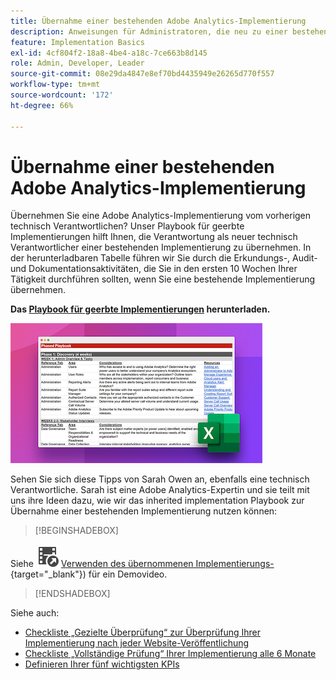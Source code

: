 ```yaml
---
title: Übernahme einer bestehenden Adobe Analytics-Implementierung
description: Anweisungen für Administratoren, die neu zu einer bestehenden Adobe Analytics-Implementierung hinzugekommen sind.
feature: Implementation Basics
exl-id: 4cf804f2-18a8-4be4-a18c-7ce663b8d145
role: Admin, Developer, Leader
source-git-commit: 08e29da4847e8ef70bd4435949e26265d770f557
workflow-type: tm+mt
source-wordcount: '172'
ht-degree: 66%

---
```


# Übernahme einer bestehenden Adobe Analytics-Implementierung

Übernehmen Sie eine Adobe Analytics-Implementierung vom vorherigen technisch Verantwortlichen? Unser Playbook für geerbte Implementierungen hilft Ihnen, die Verantwortung als neuer technisch Verantwortlicher einer bestehenden Implementierung zu übernehmen. In der herunterladbaren Tabelle führen wir Sie durch die Erkundungs-, Audit- und Dokumentationsaktivitäten, die Sie in den ersten 10 Wochen Ihrer Tätigkeit durchführen sollten, wenn Sie eine bestehende Implementierung übernehmen.

**Das [Playbook für geerbte Implementierungen](assets/adobe_analytics_inherited_implementation_playbook.xlsx) herunterladen.**

![Playbook](assets/inherited-impl-playbook.png)

Sehen Sie sich diese Tipps von Sarah Owen an, ebenfalls eine technisch Verantwortliche. Sarah ist eine Adobe Analytics-Expertin und sie teilt mit uns ihre Ideen dazu, wie wir das inherited implementation Playbook zur Übernahme einer bestehenden Implementierung nutzen können:


>[!BEGINSHADEBOX]

Siehe ![VideoCheckedOut](/help/assets/icons/VideoCheckedOut.svg) [Verwenden des übernommenen Implementierungs-](https://video.tv.adobe.com/v/3438773?quality=12&learn=on&captions=ger){target="_blank"}) für ein Demovideo.

>[!ENDSHADEBOX]


Siehe auch:

* [Checkliste „Gezielte Überprüfung“ zur Überprüfung Ihrer Implementierung nach jeder Website-Veröffentlichung](/help/implement/review/focused-review.md)
* [Checkliste „Vollständige Prüfung“ Ihrer Implementierung alle 6 Monate](/help/implement/review/full-review.md)
* [Definieren Ihrer fünf wichtigsten KPIs](/help/implement/review/define-kpis.md)
